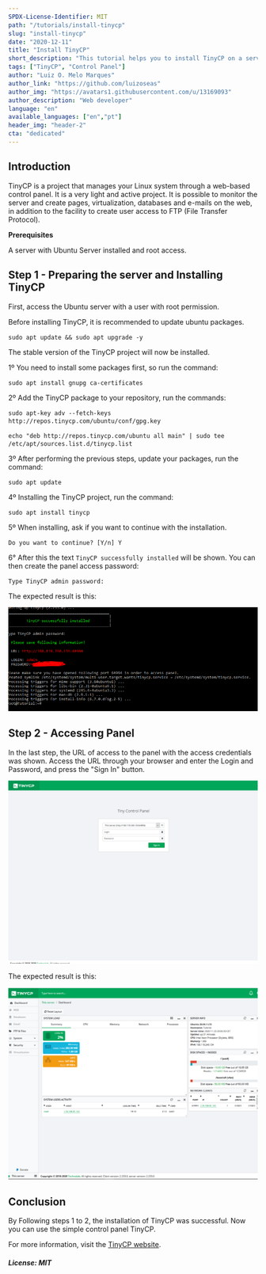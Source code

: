 ```yaml
---
SPDX-License-Identifier: MIT
path: "/tutorials/install-tinycp"
slug: "install-tinycp"
date: "2020-12-11"
title: "Install TinyCP"
short_description: "This tutorial helps you to install TinyCP on a server running Ubuntu."
tags: ["TinyCP", "Control Panel"]
author: "Luiz O. Melo Marques"
author_link: "https://github.com/luizoseas"
author_img: "https://avatars1.githubusercontent.com/u/13169093"
author_description: "Web developer"
language: "en"
available_languages: ["en","pt"]
header_img: "header-2"
cta: "dedicated"
---
```


## Introduction

TinyCP is a project that manages your Linux system through a web-based control panel. It is a very light and active project. It is possible to monitor the server and create pages, virtualization, databases and e-mails on the web, in addition to the facility to create user access to FTP (File Transfer Protocol).

**Prerequisites**

A server with Ubuntu Server installed and root access.

## Step 1 - Preparing the server and Installing TinyCP

First, access the Ubuntu server with a user with root permission.

Before installing TinyCP, it is recommended to update ubuntu packages.

```Shell
sudo apt update && sudo apt upgrade -y
```

The stable version of the TinyCP project will now be installed.

1º You need to install some packages first, so run the command:

```Shell
sudo apt install gnupg ca-certificates
```

2º Add the TinyCP package to your repository, run the commands:

```Shell
sudo apt-key adv --fetch-keys http://repos.tinycp.com/ubuntu/conf/gpg.key
```

```Shell
echo "deb http://repos.tinycp.com/ubuntu all main" | sudo tee /etc/apt/sources.list.d/tinycp.list
```

3º After performing the previous steps, update your packages, run the command:

```Shell
sudo apt update
```

4º Installing the TinyCP project, run the command:

```Shell
sudo apt install tinycp
```

5º When installing, ask if you want to continue with the installation.

```Shell
Do you want to continue? [Y/n] Y
```

6° After this the text ```TinyCP successfully installed``` will be shown. You can then create the panel access password:

```Shell
Type TinyCP admin password:
```

The expected result is this:

![TinyCP Installed](images/tinycp_installed.png)

## Step 2 - Accessing Panel

In the last step, the URL of access to the panel with the access credentials was shown. Access the URL through your browser and enter the Login and Password, and press the "Sign In" button.

![TinyCP Panel](images/tinycp_panel.png)

The expected result is this:

![TinyCP Dashboard](images/tinycp_dashboard.png)

## Conclusion

By Following steps 1 to 2, the installation of TinyCP was successful. Now you can use the simple control panel TinyCP.

For more information, visit the [TinyCP website](https://tinycp.com).

##### License: MIT

<!--

Contributor's Certificate of Origin

By making a contribution to this project, I certify that:

(a) The contribution was created in whole or in part by me and I have
    the right to submit it under the license indicated in the file; or

(b) The contribution is based upon previous work that, to the best of my
    knowledge, is covered under an appropriate license and I have the
    right under that license to submit that work with modifications,
    whether created in whole or in part by me, under the same license
    (unless I am permitted to submit under a different license), as
    indicated in the file; or

(c) The contribution was provided directly to me by some other person
    who certified (a), (b) or (c) and I have not modified it.

(d) I understand and agree that this project and the contribution are
    public and that a record of the contribution (including all personal
    information I submit with it, including my sign-off) is maintained
    indefinitely and may be redistributed consistent with this project
    or the license(s) involved.

Signed-off-by: [Luiz O. Melo Marques luizoseasmm@gmail.com]

-->
